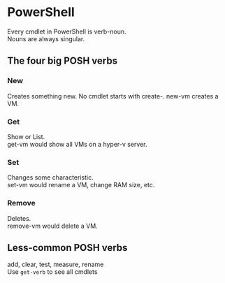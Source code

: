 # PowerShell

Every cmdlet in PowerShell is verb-noun.  
Nouns are always singular.  

## The four big POSH verbs

### New
Creates something new. No cmdlet starts with create-. new-vm creates a VM.  

### Get
Show or List.  
get-vm would show all VMs on a hyper-v server.  

### Set 
Changes some characteristic.  
set-vm would rename a VM, change RAM size, etc.  

### Remove
Deletes.  
remove-vm would delete a VM.  

## Less-common POSH verbs  
add, clear, test, measure, rename  
Use `get-verb` to see all cmdlets  

